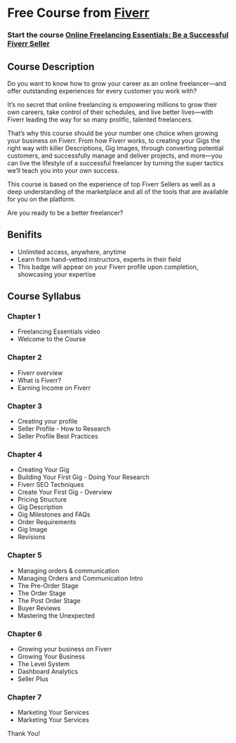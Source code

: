 # Free Course from [Fiverr](https://fiverr.com)

### Start the course [Online Freelancing Essentials: Be a Successful Fiverr Seller](https://learn.fiverr.com/courses/online-freelancing-essentials-be-a-successful-fiverr-seller)

## Course Description

Do you want to know how to grow your career as an online freelancer—and offer outstanding experiences for every customer you work with?

It’s no secret that online freelancing is empowering millions to grow their own careers, take control of their schedules, and live better lives—with Fiverr leading the way for so many prolific, talented freelancers.

That’s why this course should be your number one choice when growing your business on Fiverr. From how Fiverr works, to creating your Gigs the right way with killer Descriptions, Gig Images, through converting potential customers, and successfully manage and deliver projects, and more—you can live the lifestyle of a successful freelancer by turning the super tactics we’ll teach you into your own success.

This course is based on the experience of top Fiverr Sellers as well as a deep understanding of the marketplace and all of the tools that are available for you on the platform. 

Are you ready to be a better freelancer?

## Benifits 
- Unlimited access, anywhere, anytime
- Learn from hand-vetted instructors, experts in their field
- This badge will appear on your Fiverr profile upon completion, showcasing your expertise


## Course Syllabus

### Chapter 1
- Freelancing Essentials video
- Welcome to the Course
  
### Chapter 2
- Fiverr overview
- What is Fiverr?
- Earning Income on Fiverr

### Chapter 3
- Creating your profile
- Seller Profile - How to Research
- Seller Profile Best Practices

### Chapter 4
- Creating Your Gig
- Building Your First Gig - Doing Your Research
- Fiverr SEO Techniques
- Create Your First Gig - Overview
- Pricing Structure
- Gig Description
- Gig Milestones and FAQs
- Order Requirements
- Gig Image
- Revisions

### Chapter 5
- Managing orders & communication
- Managing Orders and Communication Intro
- The Pre-Order Stage
- The Order Stage
- The Post Order Stage
- Buyer Reviews
- Mastering the Unexpected

### Chapter 6
- Growing your business on Fiverr
- Growing Your Business
- The Level System
- Dashboard Analytics
- Seller Plus

### Chapter 7
- Marketing Your Services
- Marketing Your Services

Thank You!
